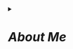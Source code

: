 <!DOCTYPE html>
<html lang="en">
<head>
    <meta charset="UTF-8">
    <meta name="viewport" content="width=device-width, initial-scale=1.0">
    <link rel="stylesheet" href="style.css">
</head>
<body>
    <details><summary>
        <h1><i>About Me</i></h1></summary>
        <p><i>
            <a>
  <img src="https://visitcount.itsvg.in/api?id=laveshgaur&label=Profile%20Views&pretty=false" />
</a><br>
            - 👋 Hi, I’m Lavesh Gaur.
            <br>- 👀 I’m interested in CyberSecurity.
            <br>- 🌱 I’m from Aligarh and currently I am in Greater Noida.
        </i></p>
    <hr>
    <!-- About me completed -->
     <!-- Education portion -->
     <details><summary>
        <h1><i>Education</i></h1>
     </summary>
     <p>
        Pursuing a BTech from <a href="https://www.niet.co.in/">Noida Institute of Engineering and Technology</a>.
        <br>
        Currently I am in 2nd Year.
        <br>
     </p>
        <details>
            <summary>
            <h3><i>Specializations</i></h3>
            </summary>
            <p>
                I am from CyberSecurity Specialization. 
                <br>
            </p>
            </details>
    </p>
    </details>
    <hr>
    <!-- Education portion completed -->
    <!-- Certificates and coding profile Portion -->
     <details>
        <summary>
            <h1><i>Certificates And Coding Profiles</i></h1>
        </summary>
     <p>
        <a href="https://www.hackerrank.com/profile/laveshgaur">HackerRank Profile</a>
        <br>
        <a href="https://www.hackerrank.com/certificates/9981ef2f818e">Python (Basic)</a>
     </p>
     </details>
     <hr>
     <!-- Certificates and coding profile Portion Completed-->
     <!-- Profiles Portion -->
      <details>
        <summary>
            <h1><i>Connect with me </i></h1>
        </summary>
        <p>
            What are you waiting for... 
            <br>
            Bring your cursor and hit the button you want
            <br>
            <a href="https://github.com/laveshgaur"><img src="GitHub.jpg" alt="GitHub" height="60"></a>
            <br>
            <a href="https://www.linkedin.com/in/laveshgaur/"><img src="linkedin-logo.jpg" alt="LinkedIn" height="60"></a>
            <br>
            <a href="https://www.instagram.com/__lavesh_gaur__/"><img src="instagram-logo.jpg" alt="Instagram" height="60"></a>
            <br>
            <a href="mailto:laveshgaur1@gmail.com"><img src="mail.jpg" alt="Mail" height="70"></a>
        </p>
      </details>
      <hr>
      <!-- Profiles Portion completed -->

</body>
</html>
<!---
laveshgaur/laveshgaur is a ✨ special ✨ repository because its `README.md` (this file) appears on your GitHub profile.
You can click the Preview link to take a look at your changes.
--->
